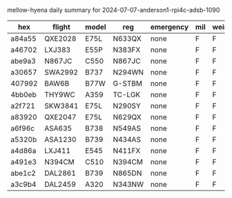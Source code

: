 mellow-hyena daily summary for 2024-07-07-anderson1-rpi4c-adsb-1090

|hex|flight|model|reg|emergency|mil|weirdo|
|--|--|--|--|--|--|--|
|a84a55|QXE2028|E75L|N633QX|none|F|F|
|a46702|LXJ383|E55P|N383FX|none|F|F|
|abe9a3|N867JC|C550|N867JC|none|F|F|
|a30657|SWA2992|B737|N294WN|none|F|F|
|407992|BAW6B|B77W|G-STBM|none|F|F|
|4bb0eb|THY9WC|A359|TC-LGK|none|F|F|
|a2f721|SKW3841|E75L|N290SY|none|F|F|
|a83920|QXE2047|E75L|N629QX|none|F|F|
|a6f96c|ASA635|B738|N549AS|none|F|F|
|a5320b|ASA1230|B739|N434AS|none|F|F|
|a4d86a|LXJ411|E545|N411FX|none|F|F|
|a491e3|N394CM|C510|N394CM|none|F|F|
|abe1c2|DAL2861|B739|N865DN|none|F|F|
|a3c9b4|DAL2459|A320|N343NW|none|F|F|
